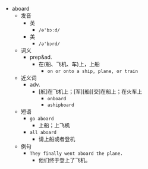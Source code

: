 - aboard
  - 发音
    - 英
      - `/ə'bɔːd/`
    - 美
      - `/ə'bɔrd/`
  - 词义
    - prep&ad.
      - 在(船、飞机、车)上，上船
        - `on or onto a ship, plane, or train`
  - 近义词
    - adv.
      - [航]在飞机上；[军][船][交]在船上；在火车上
        - `onboard`
        - `ashipboard`
  - 短语
    - `go aboard`
      - 上船；上飞机 
    - `all aboard`
      - 请上船或者登机 
  - 例句
    - `They finally went aboard the plane.`
      - 他们终于登上了飞机。

